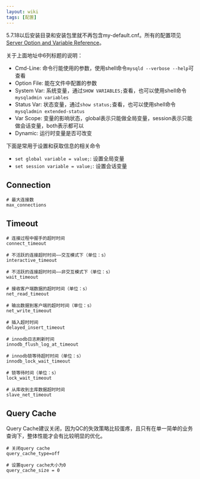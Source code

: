 ```yaml
---
layout: wiki
tags: [配置]
---
```


5.7.18以后安装目录和安装包里就不再包含my-default.cnf。所有的配置项见[Server Option and Variable Reference](https://dev.mysql.com/doc/refman/5.7/en/mysqld-option-tables.html)。

关于上面地址中6列标题的说明：

* Cmd-Line: 命令行能使用的参数，使用shell命令`mysqld --verbose --help`可查看
* Option File: 能在文件中配置的参数
* System Var: 系统变量，通过`SHOW VARIABLES;`查看，也可以使用shell命令`mysqladmin variables`
* Status Var: 状态变量，通过`show status;`查看，也可以使用shell命令`mysqladmin extended-status`
* Var Scope: 变量的影响状态，global表示只能做全局变量，session表示只能做会话变量，both表示都可以
* Dynamic: 运行时变量是否可改变

下面是常用于设置和获取信息的相关命令

* `set global variable = value;`: 设置全局变量
* `set session variable = value;`: 设置会话变量

## Connection

```shell
# 最大连接数
max_connections
```

## Timeout

```shell
# 连接过程中握手的超时时间
connect_timeout

# 不活跃的连接超时时间——交互模式下（单位：s）
interactive_timeout

# 不活跃的连接超时时间——非交互模式下（单位：s）
wait_timeout

# 接收客户端数据的超时时间（单位：s）
net_read_timeout

# 输出数据到客户端的超时时间（单位：s）
net_write_timeout

# 插入超时时间
delayed_insert_timeout

# innodb日志刷新时间
innodb_flush_log_at_timeout

# innodb锁等待超时时间（单位：s）
innodb_lock_wait_timeout

# 锁等待时间（单位：s）
lock_wait_timeout

# 从库收到主库数据超时时间
slave_net_timeout
```

## Query Cache

Query Cache建议关闭，因为QC的失效策略比较蛋疼，且只有在单一简单的业务查询下，整体性能才会有比较明显的优化。

```shell
# 关闭query cache
query_cache_type=off

# 设置query cache大小为0
query_cache_size = 0
```



